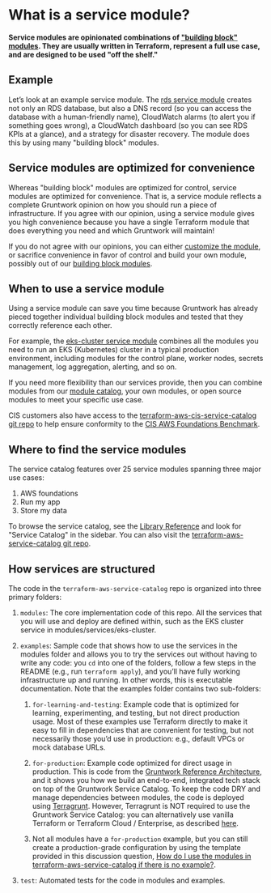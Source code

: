 # What is a service module?

**Service modules are opinionated combinations of ["building block" modules](./modules). They are usually written in Terraform, represent a full use case, and are designed to be used "off the shelf."**

## Example

Let’s look at an example service module. The [rds service module](/reference/services/data-storage/amazon-rds) creates not only an RDS database, but also a DNS record (so you can access the database with a human-friendly name), CloudWatch alarms (to alert you if something goes wrong), a CloudWatch dashboard (so you can see RDS KPIs at a glance), and a strategy for disaster recovery. The module does this by using many "building block" modules.

## Service modules are optimized for convenience

Whereas "building block" modules are optimized for control, service modules are optimized for convenience. That is, a service module reflects a complete Gruntwork opinion on how you should run a piece of infrastructure. If you agree with our opinion, using a service module gives you high convenience because you have a single Terraform module that does everything you need and which Gruntwork will maintain!

If you do not agree with our opinions, you can either [customize the module](/library/usage/customizing-modules), or sacrifice convenience in favor of control and build your own module, possibly out of our [building block modules](/library/overview/modules).

## When to use a service module

Using a service module can save you time because Gruntwork has already pieced together individual building block modules and tested that they correctly reference each other.

For example, the [eks-cluster service module](/reference/services/app-orchestration/amazon-eks) combines all the modules you need to run an EKS (Kubernetes) cluster in a typical production environment, including modules for the control plane, worker nodes, secrets management, log aggregation, alerting, and so on.

If you need more flexibility than our services provide, then you can combine modules from our [module catalog](./modules#where-to-find-the-building-block-modules), your own modules, or open source modules to meet your specific use case.

CIS customers also have access to the [terraform-aws-cis-service-catalog git repo](https://github.com/gruntwork-io/terraform-aws-service-catalog) to help ensure conformity to the [CIS AWS Foundations Benchmark](https://gruntwork.io/achieve-compliance/).

## Where to find the service modules

The service catalog features over 25 service modules spanning three major use cases:

1. AWS foundations
2. Run my app
3. Store my data

To browse the service catalog, see the [Library Reference](/library/reference/) and look for "Service Catalog" in the sidebar. You can also visit the [terraform-aws-service-catalog git repo](https://github.com/gruntwork-io/terraform-aws-service-catalog).

## How services are structured

The code in the `terraform-aws-service-catalog` repo is organized into three primary folders:

1. `modules`: The core implementation code of this repo. All the services that you will use and deploy are defined within, such as the EKS cluster service in modules/services/eks-cluster.

1. `examples`: Sample code that shows how to use the services in the modules folder and allows you to try the services out without having to write any code: you `cd` into one of the folders, follow a few steps in the README (e.g., run `terraform apply`), and you’ll have fully working infrastructure up and running. In other words, this is executable documentation. Note that the examples folder contains two sub-folders:

    1. `for-learning-and-testing`: Example code that is optimized for learning, experimenting, and testing, but not
      direct production usage. Most of these examples use Terraform directly to make it easy to fill in dependencies
      that are convenient for testing, but not necessarily those you’d use in production: e.g., default VPCs or mock
      database URLs.

    1. `for-production`: Example code optimized for direct usage in production. This is code from the [Gruntwork Reference
      Architecture](https://gruntwork.io/reference-architecture/), and it shows you how we build an end-to-end,
      integrated tech stack on top of the Gruntwork Service Catalog. To keep the code DRY and manage dependencies
      between modules, the code is deployed using [Terragrunt](https://terragrunt.gruntwork.io/). However, Terragrunt
      is NOT required to use the Gruntwork Service Catalog: you can alternatively use vanilla Terraform or Terraform
      Cloud / Enterprise, as described [here](https://docs.gruntwork.io/reference/services/intro/deploy-new-infrastructure#how-to-deploy-terraform-code-from-the-service-catalog).

    1. Not all modules have a `for-production` example, but you can still create a production-grade configuration by
       using the template provided in this discussion question, [How do I use the modules in terraform-aws-service-catalog
       if there is no example?](https://github.com/gruntwork-io/knowledge-base/discussions/360#discussioncomment-25705480).

1. `test`: Automated tests for the code in modules and examples.


<!-- ##DOCS-SOURCER-START
{
  "sourcePlugin": "local-copier",
  "hash": "9b3b39d6685ee816a308eb98d831e932"
}
##DOCS-SOURCER-END -->
